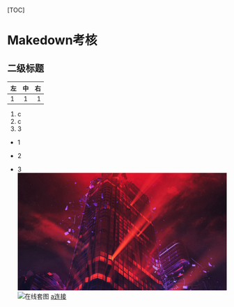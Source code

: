 [TOC]
# Makedown考核
## 二级标题
| 左 | 中 | 右 |
| :--- | :---: | ---: |
| 1 | 1 | 1 |
 1. c
 2. c
 3. 3
 + 1
 * 2
 - 3
![本地图片](image/1.jpg)
![在线套图](https://ss0.bdstatic.com/94oJfD_bAAcT8t7mm9GUKT-xh_/timg?image&quality=100&size=b4000_4000&sec=1573522375&di=941f21a7d151c6d94842a5aa7e7822d1&src=http://5b0988e595225.cdn.sohucs.com/images/20170910/8fce7a27e8f744bbb79efa6e3b8c9fba.jpeg)
[a连接](hppt:www.baidu.com)
